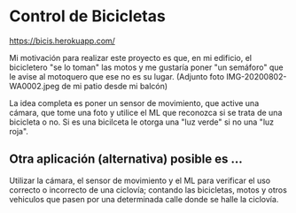
# Control de Bicicletas

https://bicis.herokuapp.com/

Mi motivación para realizar este proyecto es que, en mi edificio, el bicicletero "se lo toman" las motos y me gustaría poner "un semáforo" que le avise al motoquero que ese no es su lugar. (Adjunto foto IMG-20200802-WA0002.jpeg de mi patio desde mi balcón)

La idea completa es poner un sensor de movimiento, que active una cámara, que tome una foto y utilice el ML que reconozca si se trata de una bicicleta o no.  Si es una bicilceta le otorga una "luz verde" si no  una "luz roja". 

## Otra aplicación (alternativa) posible es ... 

Utilizar la cámara, el sensor de movimiento y el ML para verificar el uso correcto o incorrecto de una ciclovía; contando las bicicletas, motos y otros vehiculos que pasen por una determinada calle donde se halle la ciclovía.

